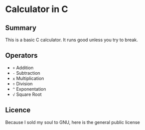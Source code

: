 # Calculator in C

## Summary
This is a basic C calculator. It runs good unless you try to break.

## Operators
* `+` Addition
* `-` Subtraction
* `x` Multiplication  
* `÷` Division
* `^` Exponentation
* `√` Square Root




## Licence
Because I sold my soul to GNU, here is the general public license
